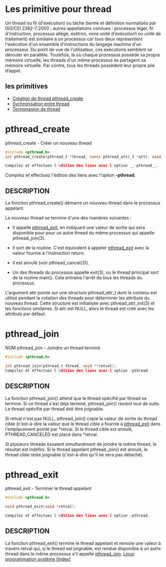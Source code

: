 # Les primitive pour thread
Un thread ou fil (d'exécution) ou tâche (terme et définition normalisés par ISO/CEI 2382-7:2000 ; autres appellations connues : processus léger, fil d'instruction, processus allégé, exétron, voire unité d'exécution1 ou unité de traitement) est similaire à un processus car tous deux représentent l'exécution d'un ensemble d'instructions du langage machine d'un processeur. Du point de vue de l'utilisateur, ces exécutions semblent se dérouler en parallèle. Toutefois, là où chaque processus possède sa propre mémoire virtuelle, les threads d'un même processus se partagent sa mémoire virtuelle. Par contre, tous les threads possèdent leur propre pile d’appel.

## les primitives

* [Création de thread pthread_create](#pthread_create)
* [Sychronisation entre thread](#pthread_join)
* [Termonasion de thread](#pthread_exit)

# pthread_create
pthread_create - Créer un nouveau thread

```C
#include <pthread.h>
int pthread_create(pthread_t *thread, const pthread_attr_t *attr, void *(*start_routine) (void *), void *arg);

Compilez et effectuez l'édition des liens avec l'option __-pthread__.
```

Compilez et effectuez l'édition des liens avec l'option __-pthread__.

## DESCRIPTION
La  fonction  pthread_create()   démarre  un  nouveau  thread  dans le processus appelant.

Le nouveau thread se termine d'une des manières suivantes :

* Il appelle [pthread_exit](#pthread_exit), en indiquant une valeur de sortie qui sera disponible pour pour un autre thread du même processus qui appelle pthread_join(3).

* Il sort de la routine. C'est équivalent à appeler [pthread_exit](#pthread_exit)  avec la valeur fournie à l'instruction return.

* Il est annulé (voir  pthread_cancel(3)).

* Un des threads du processus appelle exit(3), ou le thread principal sort de la routine main(). Cela entraine l'arrêt de tous les threads du processus.

L'argument attr pointe sur une structure pthread_attr_t dont le contenu est utilisé pendant la création des threads pour déterminer les attributs du nouveau thread. Cette  structure  est initialisée avec pthread_attr_init(3) et les fonctions similaires. Si attr est NULL, alors le thread est créé avec les attributs par défaut.

# pthread_join
NOM
       pthread_join - Joindre un thread terminé

```C
#include <pthread.h>

int pthread_join(pthread_t thread, void **retval);
Compilez et effectuez l'édition des liens avec l'option -pthread.
```
       

## DESCRIPTION
La fonction pthread_join()  attend que le thread spécifié par thread se termine. Si ce thread s'est déjà terminé, pthread_join() revient tout de suite. Le thread spécifié par thread doit être joignable.

Si retval n'est pas NULL, pthread_join() copie la valeur de sortie du thread cible (c'est-à-dire la valeur que le thread cible a fournie à [pthread_exit](#pthread_exit)  dans l'emplacement pointé par *retval. Si le thread cible est annulé, PTHREAD_CANCELED est placé dans *retval.

Si  plusieurs  threads  essaient  simultanément  de  joindre  le  même thread, le résultat est indéfini. Si le thread appelant pthread_join()  est annulé, le thread cible reste joignable (c'est-à-dire qu'il ne sera pas détaché).

# pthread_exit
pthread_exit - Terminer le thread appelant

```C
#include <pthread.h>

void pthread_exit(void *retval);

Compilez et effectuez l'édition des liens avec l'option -pthread.
```
       

## DESCRIPTION
La fonction pthread_exit() termine le thread appelant et renvoie une valeur à travers retval qui, si le thread est joignable, est rendue disponible à un autre thread dans le même processus s'il appelle [pthread_join](#pthread_join).
[Linux programmation système (Index)](http://lps.cofares.net/)
